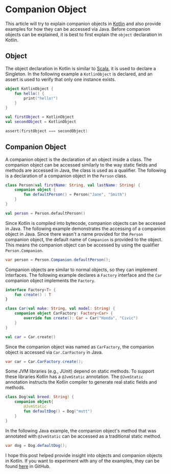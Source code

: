 # Companion Object

This article will try to explain companion objects in [Kotlin](https://kotlinlang.org) and also provide examples for
how they can be accessed via Java. Before companion objects can be explained, it is best to first explain the
`object` declaration in Kotlin.

## Object

The object declaration in Kotlin is similar to [Scala](https://www.scala-lang.org), it is used to declare a Singleton.
In the following example a `KotlinObject` is declared, and an assert is used to verify that only one instance exists.

```kotlin
object KotlinObject {
    fun hello() {
        print("hello!")
    } 
}

val firstObject = KotlinObject
val secondObject = KotlinObject

assert(firstObject === secondObject)
```

## Companion Object

A companion object is the declaration of an object inside a class. The companion object can be accessed similarly to
the way static fields and methods are accessed in Java, the class is used as a qualifier. The following is a declaration
of a companion object in the `Person` class.

```kotlin
class Person(val firstName: String, val lastName: String) {
    companion object {
        fun defaultPerson() = Person("Jane", "Smith") 
    }
}

val person = Person.defaultPerson()
```

Since Kotlin is compiled into bytecode, companion objects can be accessed in Java. The following example demonstrates
the accessing of a companion object in Java. Since there wasn't a name provided for the `Person` companion object,
the default name of `Companion` is provided to the object. This means the companion object can be accessed by using the
qualifier `Person.Companion`.

```java
var person = Person.Companion.defaultPerson();
```

Companion objects are similar to normal objects, so they can implement interfaces. The following example declares a
`Factory` interface and the `Car` companion object implements the `Factory`.

```kotlin
interface Factory<T> {
    fun create() : T
}

class Car(val make: String, val model: String) {
    companion object CarFactory: Factory<Car> {
        override fun create(): Car = Car("Honda", "Civic")
    }
}

val car = Car.create()
```

Since the companion object was named as `CarFactory`, the companion object is accessed via `Car.CarFactory` in Java.

```java
var car = Car.CarFactory.create();
```

Some JVM libraries (e.g., JUnit) depend on static methods. To support these libraries Kotlin has a `@JvmStatic`
annotation. The `@JvmStatic` annotation instructs the Kotlin compiler to generate real static fields and methods.

```kotlin
class Dog(val breed: String) {
    companion object{
        @JvmStatic
        fun defaultDog() = Dog("mutt")
    }
}
```

In the following Java example, the companion object's method that was annotated with `@JvmStatic` can be accessed as a
traditional static method.

```java
var dog = Dog.defaultDog();
```

I hope this post helped provide insight into objects and companion objects in Kotlin. If you want to experiment
with any of the examples, they can be found [here](https://github.com/seanking/companion-objects-kotlin) in GitHub.
